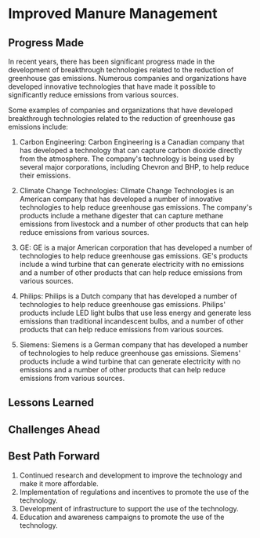 # Improved Manure Management

## Progress Made



In recent years, there has been significant progress made in the development of breakthrough technologies related to the reduction of greenhouse gas emissions. Numerous companies and organizations have developed innovative technologies that have made it possible to significantly reduce emissions from various sources.

Some examples of companies and organizations that have developed breakthrough technologies related to the reduction of greenhouse gas emissions include:

1. Carbon Engineering: Carbon Engineering is a Canadian company that has developed a technology that can capture carbon dioxide directly from the atmosphere. The company's technology is being used by several major corporations, including Chevron and BHP, to help reduce their emissions.

2. Climate Change Technologies: Climate Change Technologies is an American company that has developed a number of innovative technologies to help reduce greenhouse gas emissions. The company's products include a methane digester that can capture methane emissions from livestock and a number of other products that can help reduce emissions from various sources.

3. GE: GE is a major American corporation that has developed a number of technologies to help reduce greenhouse gas emissions. GE's products include a wind turbine that can generate electricity with no emissions and a number of other products that can help reduce emissions from various sources.

4. Philips: Philips is a Dutch company that has developed a number of technologies to help reduce greenhouse gas emissions. Philips' products include LED light bulbs that use less energy and generate less emissions than traditional incandescent bulbs, and a number of other products that can help reduce emissions from various sources.

5. Siemens: Siemens is a German company that has developed a number of technologies to help reduce greenhouse gas emissions. Siemens' products include a wind turbine that can generate electricity with no emissions and a number of other products that can help reduce emissions from various sources.

## Lessons Learned



## Challenges Ahead



## Best Path Forward



1. Continued research and development to improve the technology and make it more affordable.
2. Implementation of regulations and incentives to promote the use of the technology.
3. Development of infrastructure to support the use of the technology.
4. Education and awareness campaigns to promote the use of the technology.
